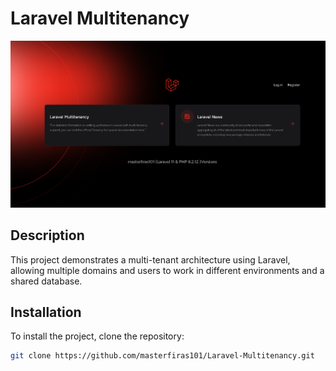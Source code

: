 # Laravel Multitenancy

![Project Screenshot](https://github.com/masterfiras101/laravel-multitenancy-project/blob/f9dff79032c188492ad6499a54cc8e929e33f065/public/assets/screenshots/index_page.png)

## Description
This project demonstrates a multi-tenant architecture using Laravel, allowing multiple domains and users to work in different environments and a shared database.

## Installation

To install the project, clone the repository:

```bash
git clone https://github.com/masterfiras101/Laravel-Multitenancy.git

